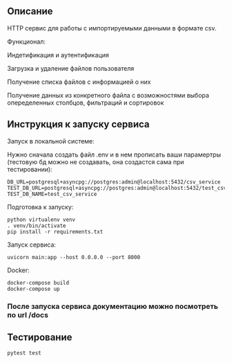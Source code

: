 ## Описание
HTTP сервис для работы с импортируемыми данными в формате csv. 

Функционал:

Индетификация и аутентификация

Загрузка и удаление файлов пользователя

Получение списка файлов с информацией о них

Получение данных из конкретного файла с возможностями выбора опеределенных столбцов, фильтраций и сортировок

## Инструкция к запуску сервиса
Запуск в локальной системе:

Нужно сначала создать файл .env и в нем прописать ваши парамертры (тестовую бд можно не создавать, она создастся сама при тестировании):
```
DB_URL=postgresql+asyncpg://postgres:admin@localhost:5432/csv_service
TEST_DB_URL=postgresql+asyncpg://postgres:admin@localhost:5432/test_csv_service
TEST_DB_NAME=test_csv_service
```
Подготовка к запуску:
```
python virtualenv venv
. venv/bin/activate
pip install -r requirements.txt
```
Запуск сервиса:
```
uvicorn main:app --host 0.0.0.0 --port 8000
```
Docker:
```
docker-compose build
docker-compose up
```
### После запуска сервиса документацию можно посмотреть по url /docs
## Тестирование
```
pytest test
```
